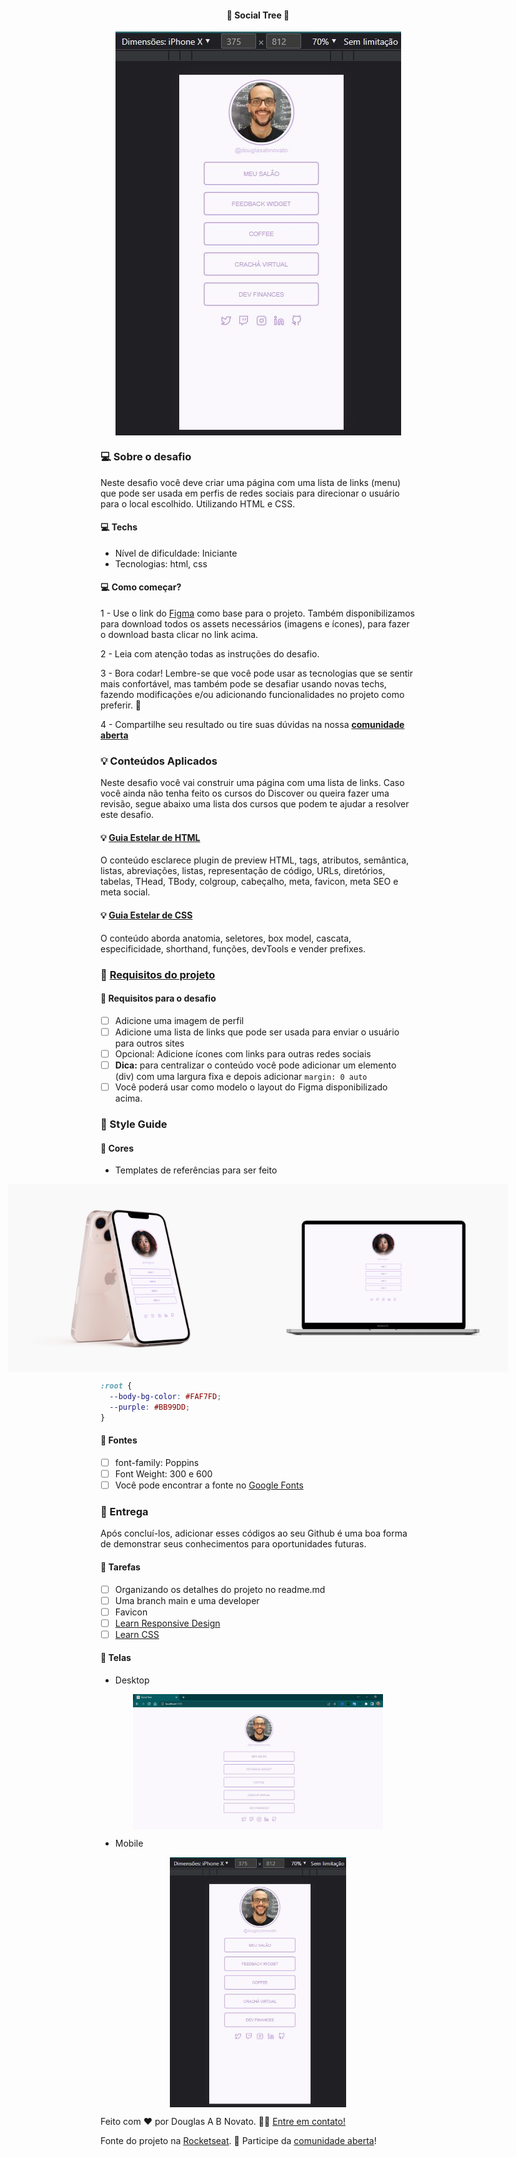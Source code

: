 <h4 align="center"> 
	🚧 Social Tree 🚀
</h4>

<p align="center" style="display: flex; align-items: flex-start; justify-content: center;">
  <img alt="versão 1 do projeto" title="#SocialTree" src="./.github/tela-2.jpg">
</p>  

### 💻 Sobre o desafio

Neste desafio você deve criar uma página com uma lista de links (menu) que pode ser usada em perfis de redes sociais para direcionar o usuário para o local escolhido. Utilizando HTML e CSS.

#### 💻 Techs

- Nível de dificuldade: Iniciante
- Tecnologias: html, css

#### 💻 Como começar?

1 - Use o link do [Figma](https://www.figma.com/file/1D14ToyJz8o77ZOal6jbGI/DD-%2F-Social-links-(Copy)) como base para o projeto. Também disponibilizamos para download todos os assets necessários (imagens e ícones), para fazer o download basta clicar no link acima.  

2 - Leia com atenção todas as instruções do desafio.

3 - Bora codar! Lembre-se que você pode usar as tecnologias que se sentir mais confortável, mas também pode se desafiar usando novas techs, fazendo modificações e/ou adicionando funcionalidades no projeto como preferir. 🚀

4 - Compartilhe seu resultado ou tire suas dúvidas na nossa [**comunidade aberta**](https://discord.gg/bacwY2gDCF)

### 💡 Conteúdos Aplicados

Neste desafio você vai construir uma página com uma lista de links. Caso você ainda não tenha feito os cursos do Discover ou queira fazer uma revisão, segue abaixo uma lista dos cursos que podem te ajudar a resolver este desafio.

#### 💡 [Guia Estelar de HTML](https://app.rocketseat.com.br/discover/course/o-guia-estelar-de-html)
O conteúdo esclarece plugin de preview HTML, tags, atributos, semântica, listas, abreviações, listas, representação de código, URLs, diretórios, tabelas, THead, TBody, colgroup, cabeçalho, meta, favicon, meta SEO e meta social.

#### 💡 [Guia Estelar de CSS](https://app.rocketseat.com.br/discover/course/o-guia-estelar-de-css)
O conteúdo aborda anatomia, seletores, box model, cascata, especificidade, shorthand, funções, devTools e vender prefixes.

### 🚀 [Requisitos do projeto](https://efficient-sloth-d85.notion.site/Desafio-Social-Tree-a4008e467a3248c4b05c97cf78aea44f)

#### 🚀 Requisitos para o desafio 

- [ ] Adicione uma imagem de perfil
- [ ] Adicione uma lista de links que pode ser usada para enviar o usuário para outros sites
- [ ] Opcional: Adicione ícones com links para outras redes sociais
- [ ] **Dica:** para centralizar o conteúdo você pode adicionar um elemento (div) com uma largura fixa e depois adicionar `margin: 0 auto`
- [ ] Você poderá usar como modelo o layout do Figma disponibilizado acima.

### 🎨 Style Guide

#### 🎨 Cores

- Templates de referências para ser feito

<p align="center" style="display: flex; align-items: flex-start; justify-content: center;">
  <img alt="versão 1 do projeto" title="#SocialTree" src="./.github/template-1.jpg" width="400px">
  <img alt="versão 1 do projeto" title="#SocialTree" src="./.github/template-2.jpg" width="400px">
</p>  

````css
:root {
  --body-bg-color: #FAF7FD;
  --purple: #BB99DD;
}
````

#### 🎨 Fontes

- [ ] font-family: Poppins 
- [ ] Font Weight: 300 e 600
- [ ] Você pode encontrar a fonte no [Google Fonts](https://fonts.google.com/) 

### 📅 Entrega

Após concluí-los, adicionar esses códigos ao seu Github é uma boa forma de demonstrar seus conhecimentos para oportunidades futuras.

#### 📅 Tarefas

- [ ] Organizando os detalhes do projeto no readme.md
- [ ] Uma branch main e uma developer
- [ ] Favicon
- [ ] [Learn Responsive Design](https://web.dev/learn/design/)
- [ ] [Learn CSS](https://web.dev/learn/css/)

#### 📅 Telas

- Desktop

<p align="center" style="display: flex; align-items: flex-start; justify-content: center;">
  <img alt="versão 1 do projeto" title="#Portfolio" src="./.github/tela-1.jpg" width="400px">
</p>  

- Mobile

<p align="center" style="display: flex; align-items: flex-start; justify-content: center;">
  <img alt="versão 1 do projeto" title="#Portfolio" src="./.github/tela-2.jpg" height="400px">
</p>  

Feito com ❤️ por Douglas A B Novato. 👋🏽 [Entre em contato!](https://www.linkedin.com/in/douglasabnovato/)
 
Fonte do projeto na [Rocketseat](https://www.rocketseat.com.br/). 👋 Participe da [comunidade aberta](https://discord.gg/bacwY2gDCF)!

